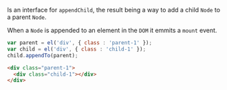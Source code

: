 Is an interface for `appendChild`, the result being a way to add a child `Node` to a parent `Node`.

When a `Node` is appended to an element in the `DOM` it emmits a `mount` event.

```javascript
var parent = el('div', { class : 'parent-1' });
var child = el('div', { class : 'child-1' });
child.appendTo(parent);
```

```HTML
<div class="parent-1">
  <div class="child-1"></div>
</div>
```
